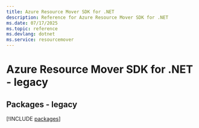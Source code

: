 ```yaml
---
title: Azure Resource Mover SDK for .NET
description: Reference for Azure Resource Mover SDK for .NET
ms.date: 07/17/2025
ms.topic: reference
ms.devlang: dotnet
ms.service: resourcemover
---
```

# Azure Resource Mover SDK for .NET - legacy
## Packages - legacy
[!INCLUDE [packages](resource-mover-index.md)]
